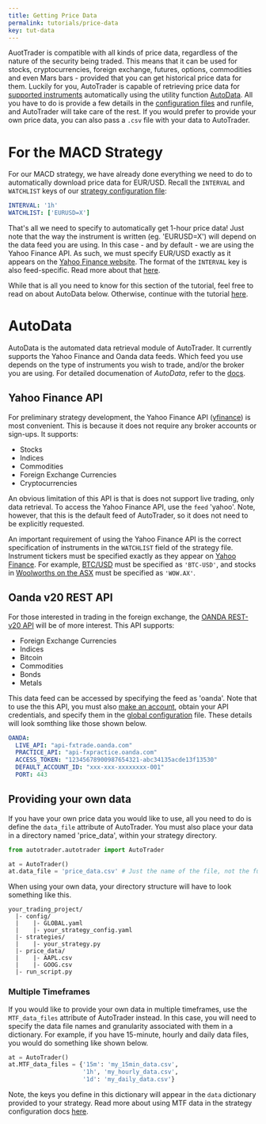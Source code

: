```yaml
---
title: Getting Price Data
permalink: tutorials/price-data
key: tut-data
---
```


AuotTrader is compatible with all kinds of price data, regardless of the nature of the security being traded. This means that
it can be used for stocks, cryptocurrencies, foreign exchange, futures, options, commodities and even Mars bars - provided that 
you can get historical price data for them. Luckily for you, AutoTrader is capable of retrieving price data for 
[supported instruments](../supported-api) automatically using the utility function [AutoData](../docs/autodata). All you have 
to do is provide a few details in the [configuration files](../docs/configuration) and runfile, and AutoTrader will take care of 
the rest. If you would prefer to provide your own price data, you can also pass a `.csv` file with your data to AutoTrader.

# For the MACD Strategy
For our MACD strategy, we have already done everything we need to do to automatically download price data for EUR/USD. Recall the
`INTERVAL` and `WATCHLIST` keys of our [strategy configuration file](strategy#strategy-configuration):

```yaml
INTERVAL: '1h'
WATCHLIST: ['EURUSD=X']
```

That's all we need to specify to automatically get 1-hour price data! Just note that the way the instrument is written (eg. 'EURUSD=X') 
will depend on the data feed you are using. In this case - and by default - we are using the Yahoo Finance API. As such,
we must specify EUR/USD exactly as it appears on the [Yahoo Finance website](https://finance.yahoo.com/quote/EURUSD=X/). The format
of the `INTERVAL` key is also feed-specific. Read more about that [here](../docs/autodata#candlestick-granularity-format-1).

While that is all you need to know for this section of the tutorial, feel free to read on about AutoData below. Otherwise,
continue with the tutorial [here](backtesting).


# AutoData
AutoData is the automated data retrieval module of AutoTrader. It currently supports the Yahoo Finance and Oanda data feeds. 
Which feed you use depends on the type of instruments you wish to trade, and/or the broker you are using. For detailed documenation
of *AutoData*, refer to the [docs](../docs/autodata).


## Yahoo Finance API
For preliminary strategy development, the Yahoo Finance API ([yfinance](https://pypi.org/project/yfinance/)) is most convenient. This
is because it does not require any broker accounts or sign-ups. It supports:
- Stocks
- Indices
- Commodities
- Foreign Exchange Currencies
- Cryptocurrencies

An obvious limitation of this API is that is does not support live trading, only data retrieval. To access the Yahoo Finance API,
use the `feed` 'yahoo'. Note, however, that this is the default feed of AutoTrader, so it does not need to be explicitly requested.

An important requirement of using the Yahoo Finance API is the correct specification of instruments in the `WATCHLIST` 
field of the strategy file. Instrument tickers must be specified exactly as they appear on 
[Yahoo Finance](https://finance.yahoo.com/). For example, 
[BTC/USD](https://au.finance.yahoo.com/quote/BTC-USD?p=BTC-USD&.tsrc=fin-srch) must be specified as `'BTC-USD'`, and stocks in 
[Woolworths on the ASX](https://au.finance.yahoo.com/quote/WOW.AX?p=WOW.AX&.tsrc=fin-srch) must be specified as `'WOW.AX'`.


## Oanda v20 REST API
For those interested in trading in the foreign exchange, the 
[OANDA REST-v20 API](https://developer.oanda.com/rest-live-v20/introduction/) will be of more interest. This API supports:
- Foreign Exchange Currencies
- Indices
- Bitcoin
- Commodities
- Bonds
- Metals


This data feed can be accessed by specifying the feed as 'oanda'. Note that to use the this API, you must also 
[make an account](https://www.oanda.com/au-en/trading/), obtain your API credentials, and specify them in the 
[global configuration](../docs/configuration-global) file. These details will look somthing like those shown below.

```yaml
OANDA:
  LIVE_API: "api-fxtrade.oanda.com"
  PRACTICE_API: "api-fxpractice.oanda.com"
  ACCESS_TOKEN: "12345678900987654321-abc34135acde13f13530"
  DEFAULT_ACCOUNT_ID: "xxx-xxx-xxxxxxxx-001"
  PORT: 443
```


## Providing your own data
If you have your own price data you would like to use, all you need to do is define the `data_file` attribute of AutoTrader. 
You must also place your data in a directory named 'price_data', within your strategy directory.

```python
from autotrader.autotrader import AutoTrader

at = AutoTrader()
at.data_file = 'price_data.csv' # Just the name of the file, not the full path
```

When using your own data, your directory structure will have to look something like this.

```
your_trading_project/
  |- config/
  |    |- GLOBAL.yaml
  |    |- your_strategy_config.yaml
  |- strategies/
  |    |- your_strategy.py
  |- price_data/
  |    |- AAPL.csv
  |    |- GOOG.csv
  |- run_script.py
```

### Multiple Timeframes
If you would like to provide your own data in multiple timeframes, use the `MTF_data_files` attribute of AutoTrader instead. In this case, you
will need to specify the data file names and granularity associated with them in a dictionary. For example, if you have 15-minute, hourly and 
daily data files, you would do something like shown below.

```python
at = AutoTrader()
at.MTF_data_files = {'15m': 'my_15min_data.csv', 
                     '1h', 'my_hourly_data.csv', 
                     '1d': 'my_daily_data.csv'}
```

Note, the keys you define in this dictionary will appear in the `data` dictionary provided to your strategy. Read more about using MTF data in 
the strategy configuration docs
[here](https://kieran-mackle.github.io/AutoTrader/docs/configuration-strategy#overview-of-options).

